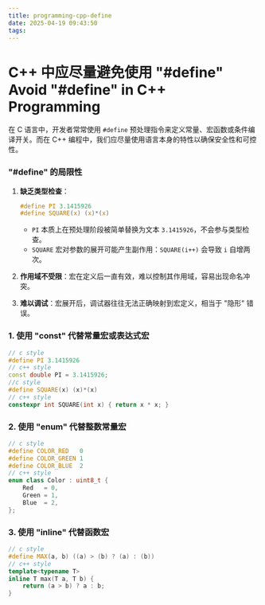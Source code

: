```yaml
---
title: programming-cpp-define
date: 2025-04-19 09:43:50
tags:
---
```


# C++ 中应尽量避免使用 "#define" Avoid "#define" in C++ Programming

在 C 语言中，开发者常常使用 `#define` 预处理指令来定义常量、宏函数或条件编译开关。而在 C++ 编程中，我们应尽量使用语言本身的特性以确保安全性和可控性。



### "#define" 的局限性

1. **缺乏类型检查**：

   ```c
   #define PI 3.1415926
   #define SQUARE(x) (x)*(x)
   ```

   - `PI` 本质上在预处理阶段被简单替换为文本 `3.1415926`，不会参与类型检查。
   - `SQUARE` 宏对参数的展开可能产生副作用：`SQUARE(i++)` 会导致 `i` 自增两次。

2. **作用域不受限**：宏在定义后一直有效，难以控制其作用域，容易出现命名冲突。

3. **难以调试**：宏展开后，调试器往往无法正确映射到宏定义，相当于 "隐形" 错误。



### 1. 使用 "const" 代替常量宏或表达式宏

```c++
// c style
#define PI 3.1415926
// c++ style
const double PI = 3.1415926;
//c style
#define SQUARE(x) (x)*(x)
// c++ style
constexpr int SQUARE(int x) { return x * x; }
```

### 2. 使用 "enum" 代替整数常量宏

```c++
// c style
#define COLOR_RED   0
#define COLOR_GREEN 1
#define COLOR_BLUE  2
// c++ style
enum class Color : uint8_t {
    Red   = 0,
    Green = 1,
    Blue  = 2,
};
```

### 3. 使用 "inline" 代替函数宏

```c++
// c style
#define MAX(a, b) ((a) > (b) ? (a) : (b))
// c++ style
template<typename T>
inline T max(T a, T b) {
    return (a > b) ? a : b;
}
```

